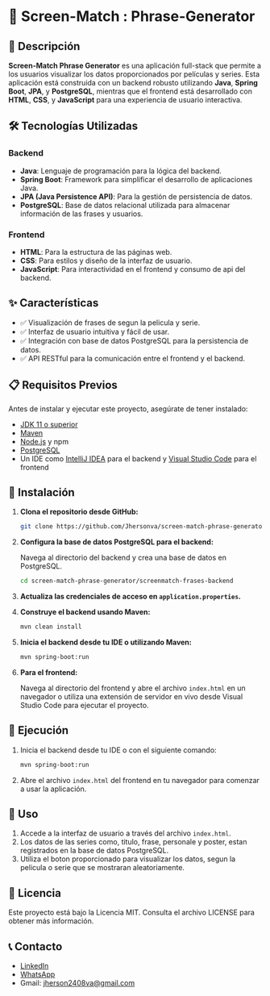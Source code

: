 # 🌟 Screen-Match : Phrase-Generator

## 📖 Descripción

**Screen-Match Phrase Generator** es una aplicación full-stack que permite a los usuarios visualizar los datos proporcionados por películas y series. Esta aplicación está construida con un backend robusto utilizando **Java**, **Spring Boot**, **JPA**, y **PostgreSQL**, mientras que el frontend está desarrollado con **HTML**, **CSS**, y **JavaScript** para una experiencia de usuario interactiva.

## 🛠️ Tecnologías Utilizadas

### Backend

- **Java**: Lenguaje de programación para la lógica del backend.
- **Spring Boot**: Framework para simplificar el desarrollo de aplicaciones Java.
- **JPA (Java Persistence API)**: Para la gestión de persistencia de datos.
- **PostgreSQL**: Base de datos relacional utilizada para almacenar información de las frases y usuarios.

### Frontend

- **HTML**: Para la estructura de las páginas web.
- **CSS**: Para estilos y diseño de la interfaz de usuario.
- **JavaScript**: Para interactividad en el frontend y consumo de api del backend.

## ✨ Características

- ✅ Visualización de frases de segun la pelicula y serie.
- ✅ Interfaz de usuario intuitiva y fácil de usar.
- ✅ Integración con base de datos PostgreSQL para la persistencia de datos.
- ✅ API RESTful para la comunicación entre el frontend y el backend.

## 📋 Requisitos Previos

Antes de instalar y ejecutar este proyecto, asegúrate de tener instalado:

- [JDK 11 o superior](https://www.oracle.com/java/technologies/javase-jdk11-downloads.html)
- [Maven](https://maven.apache.org/)
- [Node.js](https://nodejs.org/) y npm
- [PostgreSQL](https://www.postgresql.org/download/)
- Un IDE como [IntelliJ IDEA](https://www.jetbrains.com/idea/) para el backend y [Visual Studio Code](https://code.visualstudio.com/) para el frontend

## 🚀 Instalación

1. **Clona el repositorio desde GitHub:**

    ```bash
    git clone https://github.com/Jhersonva/screen-match-phrase-generator.git
    ```

2. **Configura la base de datos PostgreSQL para el backend:**

    Navega al directorio del backend y crea una base de datos en PostgreSQL.

    ```bash
    cd screen-match-phrase-generator/screenmatch-frases-backend
    ```

3. **Actualiza las credenciales de acceso en `application.properties`.**

4. **Construye el backend usando Maven:**

    ```bash
    mvn clean install
    ```

5. **Inicia el backend desde tu IDE o utilizando Maven:**

    ```bash
    mvn spring-boot:run
    ```

6. **Para el frontend:**

    Navega al directorio del frontend y abre el archivo `index.html` en un navegador o utiliza una extensión de servidor en vivo desde Visual Studio Code para ejecutar el proyecto.

## 🏃 Ejecución

1. Inicia el backend desde tu IDE o con el siguiente comando:

    ```bash
    mvn spring-boot:run
    ```

2. Abre el archivo `index.html` del frontend en tu navegador para comenzar a usar la aplicación.


## 📝 Uso

1. Accede a la interfaz de usuario a través del archivo `index.html`.
2. Los datos de las series como, titulo, frase, personale y poster, estan registrados en la base de datos PostgreSQL.
3. Utiliza el boton proporcionado para visualizar los datos, segun la pelicula o serie que se mostraran aleatoriamente.

## 📜 Licencia

Este proyecto está bajo la Licencia MIT. Consulta el archivo LICENSE para obtener más información.

## 📞 Contacto

- [LinkedIn](https://www.linkedin.com/in/jhersonvillaarcibia/)
- [WhatsApp](https://wa.me/926461654)
- Gmail: jherson2408va@gmail.com

